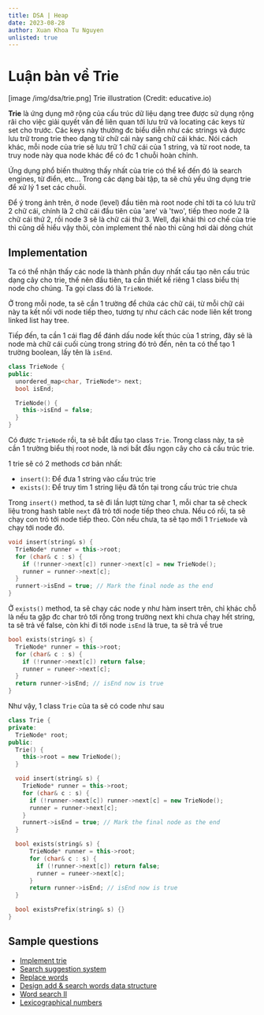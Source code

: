 ```yaml
---
title: DSA | Heap
date: 2023-08-28
author: Xuan Khoa Tu Nguyen
unlisted: true
---
```


# Luận bàn về Trie

[image /img/dsa/trie.png]
    Trie illustration (Credit: educative.io)

**Trie** là ứng dụng mở rộng của cấu trúc dữ liệu dạng tree được sử dụng rộng rãi cho việc giải quyết
vấn đề liên quan tới lưu trữ và locating các keys từ set cho trước. Các keys này thường đc biểu diễn
như các strings và được lưu trữ trong trie theo dạng từ chữ cái này sang chữ cái khác. Nói cách khác,
mỗi node của trie sẽ lưu trữ 1 chữ cái của 1 string, và từ root node, ta truy node này qua node khác
để có đc 1 chuỗi hoàn chỉnh.

Ứng dụng phổ biến thường thấy nhất của trie có thể kể đến đó là search engines, từ điển, etc...
Trong các dạng bài tập, ta sẽ chủ yếu ứng dụng trie để xử lý 1 set các chuỗi.

Để ý trong ảnh trên, ở node (level) đầu tiên mà root node chỉ tới ta có lưu trữ 2 chữ cái, chính là
2 chữ cái đầu tiên của 'are' và 'two', tiếp theo node 2 là chữ cái thứ 2, rồi node 3 sẽ là chữ cái
thứ 3. Well, đại khái thì cơ chế của trie thì cũng dễ hiểu vậy thôi, còn implement thế nào thì cũng
hơi dài dòng chút

## Implementation

Ta có thể nhận thấy các node là thành phần duy nhất cấu tạo nên cấu trúc dạng cây cho trie, thế nên
đầu tiên, ta cần thiết kế riêng 1 class biểu thị node cho chúng. Ta gọi class đó là `TrieNode`.

Ở trong mỗi node, ta sẽ cần 1 trường để chứa các chữ cái, từ mỗi chữ cái này ta kết nối với node
tiếp theo, tương tự như cách các node liên kết trong linked list hay tree.

Tiếp đến, ta cần 1 cái flag để đánh dấu node kết thúc của 1 string, đây sẽ là node mà chữ cái cuối
cùng trong string đó trỏ đến, nên ta có thể tạo 1 trường boolean, lấy tên là `isEnd`.

```cpp
class TrieNode {
public:
  unordered_map<char, TrieNode*> next;
  bool isEnd;

  TrieNode() {
    this->isEnd = false;
  }
}
```

Có được `TrieNode` rồi, ta sẽ bắt đầu tạo class `Trie`. Trong class này, ta sẽ cần 1 trường biểu thị
root node, là nơi bắt đầu ngọn cây cho cả cấu trúc trie.

1 trie sẽ có 2 methods cơ bản nhất:

- `insert()`: Để đưa 1 string vào cấu trúc trie
- `exists()`: Để truy tìm 1 string liệu đã tồn tại trong cấu trúc trie chưa

Trong `insert()` method, ta sẽ đi lần lượt từng char 1, mỗi char ta sẽ check liệu trong hash table
`next` đã trỏ tới node tiếp theo chưa. Nếu có rồi, ta sẽ chạy con trỏ tới node tiếp theo. Còn nếu
chưa, ta sẽ tạo mới 1 `TrieNode` và chạy tới node đó.

```cpp
void insert(string& s) {
  TrieNode* runner = this->root;
  for (char& c : s) {
    if (!runner->next[c]) runner->next[c] = new TrieNode();
    runner = runner->next[c];
  }
  runnert->isEnd = true; // Mark the final node as the end
}
```

Ở `exists()` method, ta sẽ chạy các node y như hàm insert trên, chỉ khác chỗ là nếu ta gặp đc char
trỏ tới rỗng trong trường next khi chưa chạy hết string, ta sẽ trả về false, còn khi đi tới node
`isEnd` là true, ta sẽ trả về true

```cpp
bool exists(string& s) {
  TrieNode* runner = this->root;
  for (char& c : s) {
    if (!runner->next[c]) return false;
    runner = runeer->next[c];
  }
  return runner->isEnd; // isEnd now is true
}
```

Như vậy, 1 class `Trie` của ta sẽ có code như sau

```cpp
class Trie {
private:
  TrieNode* root;
public:
  Trie() {
    this->root = new TrieNode();
  }

  void insert(string& s) {
    TrieNode* runner = this->root;
    for (char& c : s) {
      if (!runner->next[c]) runner->next[c] = new TrieNode();
      runner = runner->next[c];
    }
    runnert->isEnd = true; // Mark the final node as the end
  }

  bool exists(string& s) {
      TrieNode* runner = this->root;
      for (char& c : s) {
        if (!runner->next[c]) return false;
        runner = runeer->next[c];
      }
      return runner->isEnd; // isEnd now is true
  }

  bool existsPrefix(string& s) {}
}
```

## Sample questions

- [Implement trie](https://leetcode.com/problems/implement-trie-prefix-tree)
- [Search suggestion system](https://leetcode.com/problems/search-suggestions-system)
- [Replace words](https://leetcode.com/problems/replace-words)
- [Design add & search words data structure](https://leetcode.com/problems/design-add-and-search-words-data-structure)
- [Word search II](https://leetcode.com/problems/word-search-ii)
- [Lexicographical numbers](https://leetcode.com/problems/lexicographical-numbers)

